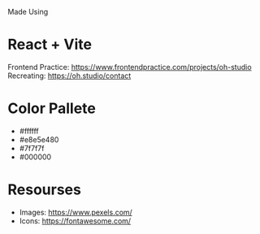 Made Using

# React + Vite

Frontend Practice: https://www.frontendpractice.com/projects/oh-studio
Recreating: https://oh.studio/contact

# Color Pallete

- #ffffff
- #e8e5e480
- #7f7f7f
- #000000

# Resourses

- Images: https://www.pexels.com/
- Icons: https://fontawesome.com/
